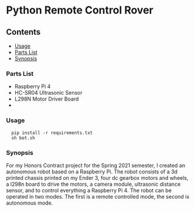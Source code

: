 # Python Remote Control Rover

## Contents
- [Usage](#usage)
- [Parts List](#parts-list)
- [Synopsis](#synopsis)


### Parts List
 - Raspberry Pi 4
 - HC-SR04 Ultrasonic Sensor
 - L298N Motor Driver Board
 - 

### Usage

```
  pip install -r requirements.txt
  sh bot.sh
```

### Synopsis

For my Honors Contract project for the Spring 2021 semester, I created an autonomous robot based on a Raspberry Pi. The robot consists of a 3d printed chassis printed on my Ender 3, four dc gearbox motors and wheels, a l298n board to drive the motors, a camera module, ultrasonic distance sensor, and to control everything a Raspberry Pi 4. The robot can be operated in two modes. The first is a remote controlled mode, the second is autonomous mode. 
